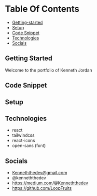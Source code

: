 # Table Of Contents
  * [Getting-started](#getting-started)
  * [Setup](#setup)
  * [Code Snippet](#code-snippet)
  * [Technologies](#technologies)
  * [Socials](#socials)



## Getting Started 
Welcome to the portfolio of Kenneth Jordan

## Code Snippet

## Setup

## Technologies 
   - react
   - tailwindcss
   - react-icons
   - open-sans (font)
   
## Socials

   - Kenneththedev@gmail.com
   - @kenneththedev
   - https://medium.com/@Kenneththedev
   - https://github.com/LoopFruits
